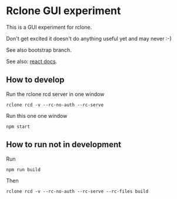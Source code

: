 # Rclone GUI experiment

This is a GUI experiment for rclone.

Don't get excited it doesn't do anything useful yet and may never :-)

See also bootstrap branch.

See also: [react docs](/react.md).

## How to develop

Run the rclone rcd server in one window

    rclone rcd -v --rc-no-auth --rc-serve

Run this one one window

    npm start

## How to run not in development

Run

    npm run build

Then

    rclone rcd -v --rc-no-auth --rc-serve --rc-files build
